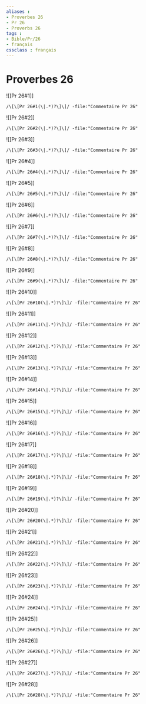 ```yaml
---
aliases : 
- Proverbes 26
- Pr 26
- Proverbs 26
tags : 
- Bible/Pr/26
- français
cssclass : français
---
```


# Proverbes 26

![[Pr 26#1]]

```query
/\[\[Pr 26#1(\|.*)?\]\]/ -file:"Commentaire Pr 26"
```

![[Pr 26#2]]

```query
/\[\[Pr 26#2(\|.*)?\]\]/ -file:"Commentaire Pr 26"
```

![[Pr 26#3]]

```query
/\[\[Pr 26#3(\|.*)?\]\]/ -file:"Commentaire Pr 26"
```

![[Pr 26#4]]

```query
/\[\[Pr 26#4(\|.*)?\]\]/ -file:"Commentaire Pr 26"
```

![[Pr 26#5]]

```query
/\[\[Pr 26#5(\|.*)?\]\]/ -file:"Commentaire Pr 26"
```

![[Pr 26#6]]

```query
/\[\[Pr 26#6(\|.*)?\]\]/ -file:"Commentaire Pr 26"
```

![[Pr 26#7]]

```query
/\[\[Pr 26#7(\|.*)?\]\]/ -file:"Commentaire Pr 26"
```

![[Pr 26#8]]

```query
/\[\[Pr 26#8(\|.*)?\]\]/ -file:"Commentaire Pr 26"
```

![[Pr 26#9]]

```query
/\[\[Pr 26#9(\|.*)?\]\]/ -file:"Commentaire Pr 26"
```

![[Pr 26#10]]

```query
/\[\[Pr 26#10(\|.*)?\]\]/ -file:"Commentaire Pr 26"
```

![[Pr 26#11]]

```query
/\[\[Pr 26#11(\|.*)?\]\]/ -file:"Commentaire Pr 26"
```

![[Pr 26#12]]

```query
/\[\[Pr 26#12(\|.*)?\]\]/ -file:"Commentaire Pr 26"
```

![[Pr 26#13]]

```query
/\[\[Pr 26#13(\|.*)?\]\]/ -file:"Commentaire Pr 26"
```

![[Pr 26#14]]

```query
/\[\[Pr 26#14(\|.*)?\]\]/ -file:"Commentaire Pr 26"
```

![[Pr 26#15]]

```query
/\[\[Pr 26#15(\|.*)?\]\]/ -file:"Commentaire Pr 26"
```

![[Pr 26#16]]

```query
/\[\[Pr 26#16(\|.*)?\]\]/ -file:"Commentaire Pr 26"
```

![[Pr 26#17]]

```query
/\[\[Pr 26#17(\|.*)?\]\]/ -file:"Commentaire Pr 26"
```

![[Pr 26#18]]

```query
/\[\[Pr 26#18(\|.*)?\]\]/ -file:"Commentaire Pr 26"
```

![[Pr 26#19]]

```query
/\[\[Pr 26#19(\|.*)?\]\]/ -file:"Commentaire Pr 26"
```

![[Pr 26#20]]

```query
/\[\[Pr 26#20(\|.*)?\]\]/ -file:"Commentaire Pr 26"
```

![[Pr 26#21]]

```query
/\[\[Pr 26#21(\|.*)?\]\]/ -file:"Commentaire Pr 26"
```

![[Pr 26#22]]

```query
/\[\[Pr 26#22(\|.*)?\]\]/ -file:"Commentaire Pr 26"
```

![[Pr 26#23]]

```query
/\[\[Pr 26#23(\|.*)?\]\]/ -file:"Commentaire Pr 26"
```

![[Pr 26#24]]

```query
/\[\[Pr 26#24(\|.*)?\]\]/ -file:"Commentaire Pr 26"
```

![[Pr 26#25]]

```query
/\[\[Pr 26#25(\|.*)?\]\]/ -file:"Commentaire Pr 26"
```

![[Pr 26#26]]

```query
/\[\[Pr 26#26(\|.*)?\]\]/ -file:"Commentaire Pr 26"
```

![[Pr 26#27]]

```query
/\[\[Pr 26#27(\|.*)?\]\]/ -file:"Commentaire Pr 26"
```

![[Pr 26#28]]

```query
/\[\[Pr 26#28(\|.*)?\]\]/ -file:"Commentaire Pr 26"
```

